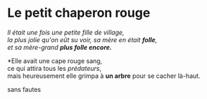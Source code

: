 # Le petit chaperon rouge

*Il était une fois une petite fille de village,   
la plus jolie qu'on eût su voir, sa mère en était **folle**,    
et sa mère-grand **plus folle encore.***  

*Elle avait une cape rouge sang,   
ce qui attira tous les *prédateurs*,   
mais heureusement elle grimpa à **un arbre** pour se cacher là-haut.

sans fautes